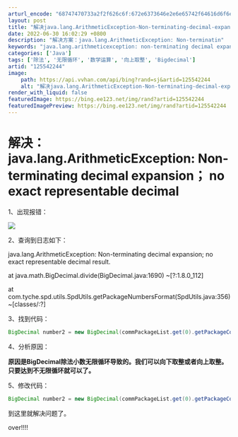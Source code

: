 ```yaml
---
arturl_encode: "68747470733a2f2f626c6f:672e6373646e2e6e65742f64616d6f6e657269635f67756f2f:61727469636c652f64657461696c732f313235353432323434"
layout: post
title: "解决java.lang.ArithmeticException-Non-terminating-decimal-expansion-no-exact-representable-decimal"
date: 2022-06-30 16:02:29 +0800
description: "解决方案：java.lang.ArithmeticException: Non-terminatin"
keywords: "java.lang.arithmeticexception: non-terminating decimal expansion; no exact r"
categories: ['Java']
tags: ['除法', '无限循环', '数学运算', '向上取整', 'Bigdecimal']
artid: "125542244"
image:
    path: https://api.vvhan.com/api/bing?rand=sj&artid=125542244
    alt: "解决java.lang.ArithmeticException-Non-terminating-decimal-expansion-no-exact-representable-decimal"
render_with_liquid: false
featuredImage: https://bing.ee123.net/img/rand?artid=125542244
featuredImagePreview: https://bing.ee123.net/img/rand?artid=125542244
---
```


# 解决：java.lang.ArithmeticException: Non-terminating decimal expansion； no exact representable decimal

1、出现报错：

![](https://i-blog.csdnimg.cn/blog_migrate/197bfc97f23522e3853dd9190dbd9db6.png)

2、查询到日志如下：

java.lang.ArithmeticException: Non-terminating decimal expansion; no exact representable decimal result.
  
at java.math.BigDecimal.divide(BigDecimal.java:1690) ~[?:1.8.0\_112]
  
at com.tyche.spd.utils.SpdUtils.getPackageNumbersFormat(SpdUtils.java:356) ~[classes/:?]

3、找到代码：

```java
BigDecimal number2 = new BigDecimal(commPackageList.get(0).getPackageConversionCoefficient()).divide(new BigDecimal(commPackageList.get(1).getPackageConversionCoefficient()));
```

4、分析原因：

**原因是BigDecimal除法小数无限循环导致的。我们可以向下取整或者向上取整。只要达到不无限循环就可以了。**

5、修改代码：

```java
BigDecimal number2 = new BigDecimal(commPackageList.get(0).getPackageConversionCoefficient()).divide(new BigDecimal(commPackageList.get(1).getPackageConversionCoefficient()), 0, BigDecimal.ROUND_HALF_UP);
```

到这里就解决问题了。

over!!!!